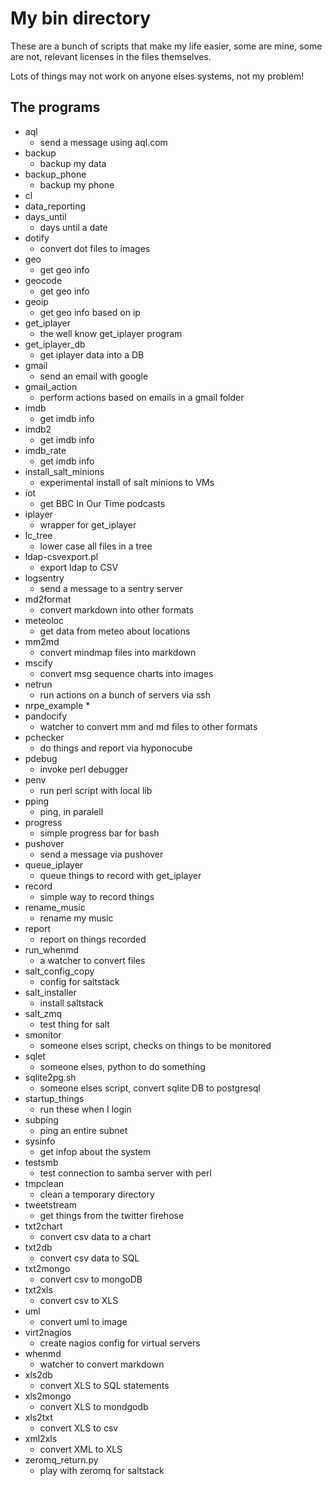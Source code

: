 # My bin directory

These are a bunch of scripts that make my life easier, some are mine, some are not, relevant licenses in the files themselves.

Lots of things may not work on anyone elses systems, not my problem!

## The programs

* aql
    * send a message using aql.com
* backup
    * backup my data
* backup_phone
    * backup my phone
* cl
* data_reporting
* days_until
    * days until a date
* dotify
    * convert dot files to images
* geo
    * get geo info
* geocode
    * get geo info
* geoip
    * get geo info based on ip
* get_iplayer
    * the well know get_iplayer program
* get_iplayer_db
    * get iplayer data into a DB
* gmail
    * send an email with google
* gmail_action
    * perform actions based on emails in a gmail folder
* imdb
    * get imdb info
* imdb2
    * get imdb info
* imdb_rate
    * get imdb info
* install_salt_minions
    * experimental install of salt minions to VMs
* iot
    * get BBC In Our Time podcasts
* iplayer
    * wrapper for get_iplayer
* lc_tree
    * lower case all files in a tree
* ldap-csvexport.pl
    * export ldap to CSV
* logsentry
    * send a message to a sentry server
* md2format
    * convert markdown into other formats
* meteoloc
    * get data from meteo about locations
* mm2md
    * convert mindmap files into markdown
* mscify
    * convert msg sequence charts into images
* netrun
    * run actions on a bunch of servers via ssh
* nrpe_example
    *
* pandocify
    * watcher to convert mm and md files to other formats
* pchecker
    * do things and report via hyponocube
* pdebug
    * invoke perl debugger
* penv
    * run perl script with local lib
* pping
    * ping, in paralell
* progress
    * simple progress bar for bash
* pushover
    * send a message via pushover
* queue_iplayer
    * queue things to record with get_iplayer
* record
    * simple way to record things
* rename_music
    * rename my music
* report
    * report on things recorded
* run_whenmd
    * a watcher to convert files
* salt_config_copy
    * config for saltstack
* salt_installer
    * install saltstack
* salt_zmq
    * test thing for salt
* smonitor
    * someone elses script, checks on things to be monitored
* sqlet
    * someone elses, python to do something
* sqlite2pg.sh
    * someone elses script, convert sqlite DB to postgresql
* startup_things
    * run these when I login
* subping
    * ping an entire subnet
* sysinfo
    * get infop about the system
* testsmb
    * test connection to samba server with perl
* tmpclean
    * clean a temporary directory
* tweetstream
    * get things from the twitter firehose
* txt2chart
    * convert csv data to a chart
* txt2db
    * convert csv data to SQL
* txt2mongo
    * convert csv to mongoDB
* txt2xls
    * convert csv to XLS
* uml
    * convert uml to image
* virt2nagios
    * create nagios config for virtual servers
* whenmd
    * watcher to convert markdown
* xls2db
    * convert XLS to SQL statements
* xls2mongo
    * convert XLS to mondgodb
* xls2txt
    * convert XLS to csv
* xml2xls
    * convert XML to XLS
* zeromq_return.py
    * play with zeromq for saltstack